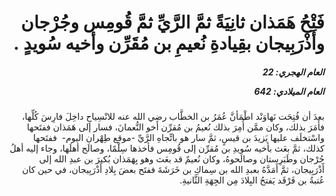 <h1 dir="rtl">فَتْحُ هَمَذان ثانِيَةً ثمَّ الرَّيِّ ثمَّ قُومِس  وجُرْجان وأَذْرَبِيجان بقِيادةِ نُعيمِ بن مُقَرِّن وأخيه سُويدٍ .</h1>

<h5 dir="rtl">العام الهجري:  22

العام الميلادي: 642

</h5>

<p dir="rtl">بعدَ أن فُتِحَت نَهاوَنْد اطْمَأنَّ عُمَرُ بن الخطَّاب رضِي الله عنه للانْسِياحِ داخِلَ فارِسَ كُلِّها، فأَمَرَ بذلك، وكان ممَّن أُمِرَ بذلك نُعيمُ بن مُقرِّن أخو النُّعمانَ، فسار إلى هَمَذان ففتَحها واسْتخلَف عليها يَزيدَ بن قيسٍ، ثمَّ سار هو باتِّجاهِ الرَّيِّ -موقع طِهْران اليوم-  ففتَحها كذلك، ثمَّ بعَث بأخيه سُويدِ بن مُقرِّن إلى قُومِس فأخذها سِلْمًا، وصالَح أهلَها، وجاء إليه أهلُ جُرْجان وطَبَرِستان وصالَحوهُ، وكان نُعيمٌ قد بعَث وهو بِهَمَذان بُكيرَ بن عبدِ الله إلى أَذْرَبِيجان، ثمَّ أَمَدَّهُ بعبدِ الله بن سِماكِ بن خَرَشَةَ ففتَح بعضَ بِلادِ أَذْرَبِيجان، في حين كان عُتبةُ بن فَرْقَد يَفتحُ البِلادَ مِن الجِهَةِ الثَّانيةِ.</p></br>

